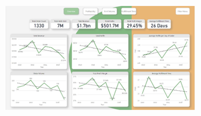 <a href="https://app.powerbi.com/view?r=eyJrIjoiMDVmNjdiYjMtM2YzNC00ODFmLWE5ZTctYjc4ZTk0YTc5NzI4IiwidCI6ImYzNmUyMWM1LTU0MjktNDRlNi1hZjlhLTUwOWMzYWEwNzc2MSJ9"><img src="https://github.com/JFloresTech/PowerBI/blob/main/Europe%20Sales%20Report%20.jpg"></a>
